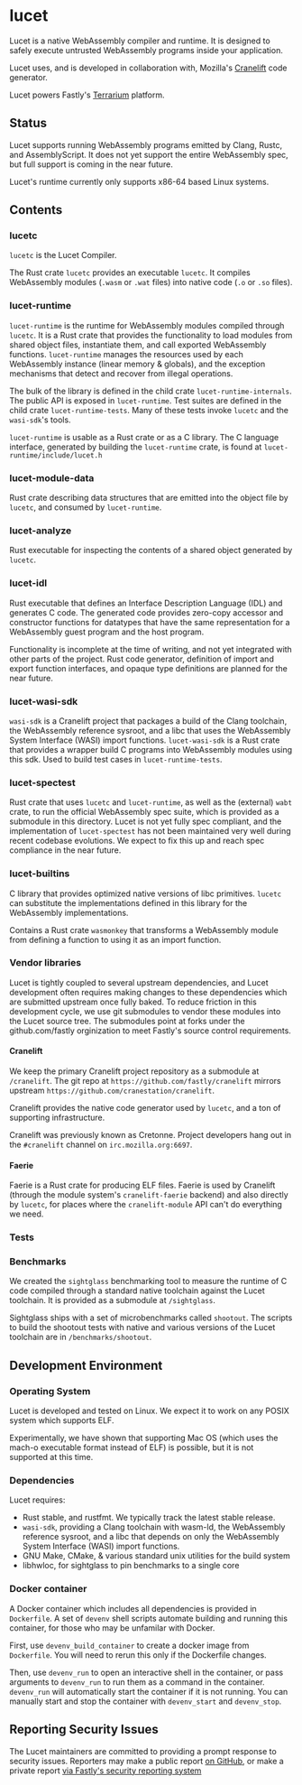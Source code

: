 # lucet

Lucet is a native WebAssembly compiler and runtime. It is designed to safely
execute untrusted WebAssembly programs inside your application.

Lucet uses, and is developed in collaboration with, Mozilla's
[Cranelift](http://github.com/cranestation/cranelift) code generator.

Lucet powers Fastly's [Terrarium](https://wasm.fastlylabs.com) platform.

## Status

Lucet supports running WebAssembly programs emitted by Clang, Rustc, and
AssemblyScript. It does not yet support the entire WebAssembly spec, but full
support is coming in the near future.

Lucet's runtime currently only supports x86-64 based Linux systems.

## Contents

### lucetc

`lucetc` is the Lucet Compiler.

The Rust crate `lucetc` provides an executable `lucetc`. It compiles
WebAssembly modules (`.wasm` or `.wat` files) into native code (`.o` or `.so`
files).

### lucet-runtime

`lucet-runtime` is the runtime for WebAssembly modules compiled through
`lucetc`. It is a Rust crate that provides the functionality to load modules
from shared object files, instantiate them, and call exported WebAssembly
functions. `lucet-runtime` manages the resources used by each WebAssembly
instance (linear memory & globals), and the exception mechanisms that detect
and recover from illegal operations.

The bulk of the library is defined in the child crate
`lucet-runtime-internals`.  The public API is exposed in `lucet-runtime`.  Test
suites are defined in the child crate `lucet-runtime-tests`. Many of these
tests invoke `lucetc` and the `wasi-sdk`'s tools.

`lucet-runtime` is usable as a Rust crate or as a C library. The C language interface,
generated by building the `lucet-runtime` crate, is found at
`lucet-runtime/include/lucet.h`

### lucet-module-data

Rust crate describing data structures that are emitted into the object file by
`lucetc`, and consumed by `lucet-runtime`.

### lucet-analyze

Rust executable for inspecting the contents of a shared object generated by `lucetc`.

### lucet-idl

Rust executable that defines an Interface Description Language (IDL) and generates C code.
The generated code provides zero-copy accessor and constructor functions for datatypes
that have the same representation for a WebAssembly guest program and the host program.

Functionality is incomplete at the time of writing, and not yet integrated with
other parts of the project.  Rust code generator, definition of import and
export function interfaces, and opaque type definitions are planned for the
near future.

### lucet-wasi-sdk

`wasi-sdk` is a Cranelift project that packages a build of the Clang toolchain,
the WebAssembly reference sysroot, and a libc that uses the WebAssembly System
Interface (WASI) import functions. `lucet-wasi-sdk` is a Rust crate that provides
a wrapper build C programs into WebAssembly modules using this sdk. Used to build
test cases in `lucet-runtime-tests`.

### lucet-spectest

Rust crate that uses `lucetc` and `lucet-runtime`, as well as the (external) `wabt`
crate, to run the official WebAssembly spec suite, which is provided as a
submodule in this directory. Lucet is not yet fully spec compliant, and the
implementation of `lucet-spectest` has not been maintained very well during recent
codebase evolutions. We expect to fix this up and reach spec compliance in the
near future.

### lucet-builtins

C library that provides optimized native versions of libc primitives. `lucetc` can
substitute the implementations defined in this library for the WebAssembly
implementations.

Contains a Rust crate `wasmonkey` that transforms a WebAssembly module from defining
a function to using it as an import function.

### Vendor libraries

Lucet is tightly coupled to several upstream dependencies, and Lucet
development often requires making changes to these dependencies which are
submitted upstream once fully baked. To reduce friction in this development
cycle, we use git submodules to vendor these modules into the Lucet source
tree. The submodules point at forks under the github.com/fastly orginization to
meet Fastly's source control requirements.

#### Cranelift

We keep the primary Cranelift project repository as a submodule at
`/cranelift`.  The git repo at `https://github.com/fastly/cranelift`
mirrors upstream `https://github.com/cranestation/cranelift`.

Cranelift provides the native code generator used by `lucetc`, and a ton of
supporting infrastructure.

Cranelift was previously known as Cretonne.  Project developers hang out in the
`#cranelift` channel on `irc.mozilla.org:6697`.

#### Faerie

Faerie is a Rust crate for producing ELF files.  Faerie is used by Cranelift
(through the module system's `cranelift-faerie` backend) and also directly by
`lucetc`, for places where the `cranelift-module` API can't do everything we
need.

### Tests

### Benchmarks

We created the `sightglass` benchmarking tool to measure the runtime of C code
compiled through a standard native toolchain against the Lucet toolchain. It
is provided as a submodule at `/sightglass`.

Sightglass ships with a set of microbenchmarks called `shootout`. The scripts
to build the shootout tests with native and various versions of the Lucet
toolchain are in `/benchmarks/shootout`.

## Development Environment

### Operating System

Lucet is developed and tested on Linux. We expect it to work on any POSIX
system which supports ELF.

Experimentally, we have shown that supporting Mac OS (which uses the mach-o
executable format instead of ELF) is possible, but it is not supported at this
time.

### Dependencies

Lucet requires:

* Rust stable, and rustfmt. We typically track the latest stable release.
* `wasi-sdk`, providing a Clang toolchain with wasm-ld, the WebAssembly
  reference sysroot, and a libc that depends on only the WebAssembly System
  Interface (WASI) import functions.
* GNU Make, CMake, & various standard unix utilities for the
  build system
* libhwloc, for sightglass to pin benchmarks to a single core

### Docker container

A Docker container which includes all dependencies is provided in `Dockerfile`.
A set of `devenv` shell scripts automate building and running this container,
for those who may be unfamilar with Docker.

First, use `devenv_build_container` to create a docker image from `Dockerfile`.
You will need to rerun this only if the Dockerfile changes.

Then, use `devenv_run` to open an interactive shell in the container, or pass
arguments to `devenv_run` to run them as a command in the container.
`devenv_run` will automatically start the container if it is not running. You
can manually start and stop the container with `devenv_start` and `devenv_stop`.

## Reporting Security Issues

The Lucet maintainers are committed to providing a prompt response to security
issues. Reporters may make a public report [on GitHub](https://github.com/fastly/lucet),
or make a private report [via Fastly's security reporting system](https://www.fastly.com/security/report-security-issue)

